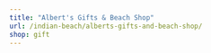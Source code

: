 ```yaml
---
title: "Albert's Gifts & Beach Shop"
url: /indian-beach/alberts-gifts-and-beach-shop/
shop: gift
---
```


